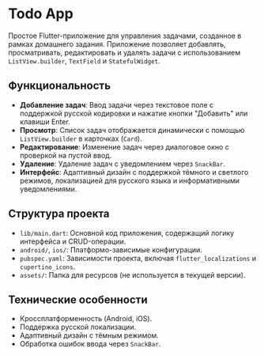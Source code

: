 # Todo App

Простое Flutter-приложение для управления задачами, созданное в рамках домашнего задания. Приложение позволяет добавлять, просматривать, редактировать и удалять задачи с использованием `ListView.builder`, `TextField` и `StatefulWidget`.

## Функциональность
- **Добавление задач**: Ввод задачи через текстовое поле с поддержкой русской кодировки и нажатие кнопки "Добавить" или клавиши Enter.
- **Просмотр**: Список задач отображается динамически с помощью `ListView.builder` в карточках (`Card`).
- **Редактирование**: Изменение задач через диалоговое окно с проверкой на пустой ввод.
- **Удаление**: Удаление задач с уведомлением через `SnackBar`.
- **Интерфейс**: Адаптивный дизайн с поддержкой тёмного и светлого режимов, локализацией для русского языка и информативными уведомлениями.

## Структура проекта
- `lib/main.dart`: Основной код приложения, содержащий логику интерфейса и CRUD-операции.
- `android/`, `ios/`: Платформо-зависимые конфигурации.
- `pubspec.yaml`: Зависимости проекта, включая `flutter_localizations` и `cupertino_icons`.
- `assets/`: Папка для ресурсов (не используется в текущей версии).

## Технические особенности
- Кроссплатформенность (Android, iOS).
- Поддержка русской локализации.
- Адаптивный дизайн с тёмным режимом.
- Обработка ошибок ввода через `SnackBar`.


